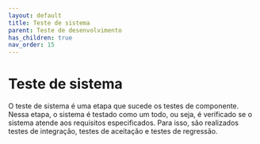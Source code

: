 ```yaml
---
layout: default
title: Teste de sistema
parent: Teste de desenvolvimento
has_children: true
nav_order: 15
---
```


# Teste de sistema

O teste de sistema é uma etapa que sucede os testes de componente. Nessa etapa,
o sistema é testado como um todo, ou seja, é verificado se o sistema atende aos
requisitos especificados. Para isso, são realizados testes de integração, testes
de aceitação e testes de regressão.